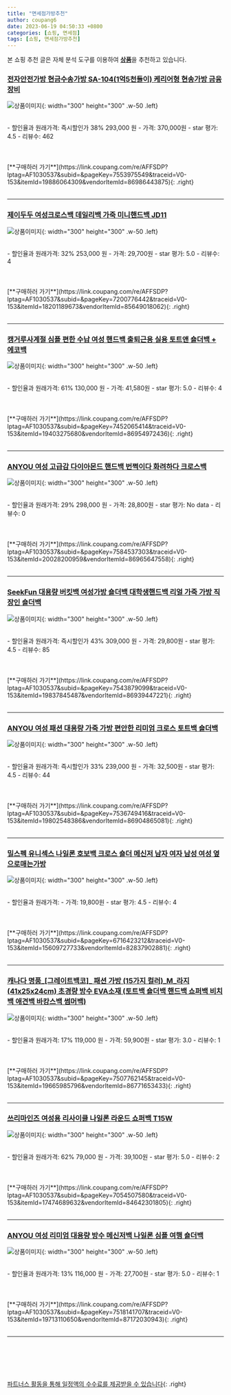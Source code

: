 ```yaml
---
title: "면세점가방추천"
author: coupang6
date: 2023-06-19 04:50:33 +0800
categories: [쇼핑, 면세점]
tags: [쇼핑, 면세점가방추천]
---
```


본 쇼핑 추천 글은 자체 분석 도구를 이용하여 [**상품**](https://link.coupang.com/a/bao1ui)을 추천하고 있습니다.

### [전자안전가방 현금수송가방 SA-104(1억5천들이) 케리어형 현송가방 금융장비](https://link.coupang.com/re/AFFSDP?lptag=AF1030537&subid=&pageKey=7553975549&traceid=V0-153&itemId=19886064309&vendorItemId=86986443875)

![상품이미지](https://thumbnail6.coupangcdn.com/thumbnails/remote/230x230ex/image/vendor_inventory/dc90/a3687174951b0591120839a6e94f0a32d0f84e39b334572801e8e85b4c52.jpeg){: width="300" height="300" .w-50 .left}


<br>
- 할인율과 원래가격: 즉시할인가 38%  293,000   원
- 가격: 370,000원
- star 평가: 4.5
- 리뷰수: 462
<br>
<br>
<br>
<br>
[**구매하러 가기**](https://link.coupang.com/re/AFFSDP?lptag=AF1030537&subid=&pageKey=7553975549&traceid=V0-153&itemId=19886064309&vendorItemId=86986443875){: .right}
<br>
<br>

---

### [제이두두 여성크로스백 데일리백 가죽 미니핸드백 JD11](https://link.coupang.com/re/AFFSDP?lptag=AF1030537&subid=&pageKey=7200776442&traceid=V0-153&itemId=18201189673&vendorItemId=85649018062)

![상품이미지](https://thumbnail10.coupangcdn.com/thumbnails/remote/230x230ex/image/vendor_inventory/d264/c3df452586ce0b9ad5a35cd7bd52cfbcb0f064abbb0a9aff6008ed5ca413.jpg){: width="300" height="300" .w-50 .left}


<br>
- 할인율과 원래가격: 32%  253,000   원
- 가격: 29,700원
- star 평가: 5.0
- 리뷰수: 4
<br>
<br>
<br>
<br>
[**구매하러 가기**](https://link.coupang.com/re/AFFSDP?lptag=AF1030537&subid=&pageKey=7200776442&traceid=V0-153&itemId=18201189673&vendorItemId=85649018062){: .right}
<br>
<br>

---

### [캥거루사계절 심플 편한 수납 여성 핸드백 출퇴근용 실용 토트앤 숄더백 + 에코백](https://link.coupang.com/re/AFFSDP?lptag=AF1030537&subid=&pageKey=7452065414&traceid=V0-153&itemId=19403275680&vendorItemId=86954972436)

![상품이미지](https://thumbnail10.coupangcdn.com/thumbnails/remote/230x230ex/image/vendor_inventory/cb2e/fe383c328b3d93ff2140770d04ee5bb98c41af7f2e7c15b1caff54c3faf2.png){: width="300" height="300" .w-50 .left}


<br>
- 할인율과 원래가격: 61%  130,000   원
- 가격: 41,580원
- star 평가: 5.0
- 리뷰수: 4
<br>
<br>
<br>
<br>
[**구매하러 가기**](https://link.coupang.com/re/AFFSDP?lptag=AF1030537&subid=&pageKey=7452065414&traceid=V0-153&itemId=19403275680&vendorItemId=86954972436){: .right}
<br>
<br>

---

### [ANYOU 여성 고급감 다이아몬드 핸드백 번쩍이다 화려하다 크로스백](https://link.coupang.com/re/AFFSDP?lptag=AF1030537&subid=&pageKey=7584537303&traceid=V0-153&itemId=20028200959&vendorItemId=86965647558)

![상품이미지](https://thumbnail6.coupangcdn.com/thumbnails/remote/230x230ex/image/vendor_inventory/d1b7/cd7412f4ab848a06adfe25bfa79b384a8aa72557d23ce25a065fb42c703e.jpg){: width="300" height="300" .w-50 .left}


<br>
- 할인율과 원래가격: 29%  298,000   원
- 가격: 28,800원
- star 평가: No data
- 리뷰수: 0
<br>
<br>
<br>
<br>
[**구매하러 가기**](https://link.coupang.com/re/AFFSDP?lptag=AF1030537&subid=&pageKey=7584537303&traceid=V0-153&itemId=20028200959&vendorItemId=86965647558){: .right}
<br>
<br>

---

### [SeekFun 대용량 버킷백 여성가방 숄더백 대학생핸드백 리얼 가죽 가방 직장인 숄더백](https://link.coupang.com/re/AFFSDP?lptag=AF1030537&subid=&pageKey=7543879099&traceid=V0-153&itemId=19837845487&vendorItemId=86939447221)

![상품이미지](https://thumbnail10.coupangcdn.com/thumbnails/remote/230x230ex/image/vendor_inventory/963a/bf4077a956e711b25d9a541c801094af32797300d7b75c9f6475f1fe0a41.jpg){: width="300" height="300" .w-50 .left}


<br>
- 할인율과 원래가격: 즉시할인가 43%  309,000   원
- 가격: 29,800원
- star 평가: 4.5
- 리뷰수: 85
<br>
<br>
<br>
<br>
[**구매하러 가기**](https://link.coupang.com/re/AFFSDP?lptag=AF1030537&subid=&pageKey=7543879099&traceid=V0-153&itemId=19837845487&vendorItemId=86939447221){: .right}
<br>
<br>

---

### [ANYOU 여성 패션 대용량 가죽 가방 편안한 리미엄 크로스 토트백 숄더백](https://link.coupang.com/re/AFFSDP?lptag=AF1030537&subid=&pageKey=7536749416&traceid=V0-153&itemId=19802548386&vendorItemId=86904865081)

![상품이미지](https://thumbnail7.coupangcdn.com/thumbnails/remote/230x230ex/image/vendor_inventory/55f9/070f988ff12f7d9f6f61859bc960f45df372d6fc68908732d5719e832dbd.jpg){: width="300" height="300" .w-50 .left}


<br>
- 할인율과 원래가격: 즉시할인가 33%  239,000   원
- 가격: 32,500원
- star 평가: 4.5
- 리뷰수: 44
<br>
<br>
<br>
<br>
[**구매하러 가기**](https://link.coupang.com/re/AFFSDP?lptag=AF1030537&subid=&pageKey=7536749416&traceid=V0-153&itemId=19802548386&vendorItemId=86904865081){: .right}
<br>
<br>

---

### [밀스펙 유니섹스 나일론 호보백 크로스 숄더 메신저 남자 여자 남성 여성 옆으로매는가방](https://link.coupang.com/re/AFFSDP?lptag=AF1030537&subid=&pageKey=6716423212&traceid=V0-153&itemId=15609727733&vendorItemId=82837902881)

![상품이미지](https://thumbnail6.coupangcdn.com/thumbnails/remote/230x230ex/image/vendor_inventory/a955/ea92a94b9702232b02d47a04dd47186ebd4cdd3a3b9efeb448a488a22443.jpg){: width="300" height="300" .w-50 .left}


<br>
- 할인율과 원래가격: 
- 가격: 19,800원
- star 평가: 4.5
- 리뷰수: 4
<br>
<br>
<br>
<br>
[**구매하러 가기**](https://link.coupang.com/re/AFFSDP?lptag=AF1030537&subid=&pageKey=6716423212&traceid=V0-153&itemId=15609727733&vendorItemId=82837902881){: .right}
<br>
<br>

---

### [캐나다 명품_[그레이트백코]_ 패션 가방 (15가지 컬러)_M_라지 (41x25x24cm) 초경량 방수 EVA소재 (토트백 숄더백 핸드백 쇼퍼백 비치백 애견백 바캉스백 썸머백)](https://link.coupang.com/re/AFFSDP?lptag=AF1030537&subid=&pageKey=7507762145&traceid=V0-153&itemId=19665985796&vendorItemId=86771653433)

![상품이미지](https://thumbnail10.coupangcdn.com/thumbnails/remote/230x230ex/image/vendor_inventory/00ac/061922ccaf40f354e3b8e74b9342542ae2079797b745697956d342c6bd55.png){: width="300" height="300" .w-50 .left}


<br>
- 할인율과 원래가격: 17%  119,000   원
- 가격: 59,900원
- star 평가: 3.0
- 리뷰수: 1
<br>
<br>
<br>
<br>
[**구매하러 가기**](https://link.coupang.com/re/AFFSDP?lptag=AF1030537&subid=&pageKey=7507762145&traceid=V0-153&itemId=19665985796&vendorItemId=86771653433){: .right}
<br>
<br>

---

### [쓰리마인즈 여성용 리사이클 나일론 라운드 쇼퍼백 T15W](https://link.coupang.com/re/AFFSDP?lptag=AF1030537&subid=&pageKey=7054507580&traceid=V0-153&itemId=17474689632&vendorItemId=84642301805)

![상품이미지](https://thumbnail7.coupangcdn.com/thumbnails/remote/230x230ex/image/rs_quotation_api/bfoi15mj/d1812204728341fc8d30aaf2c689fd0d.jpg){: width="300" height="300" .w-50 .left}


<br>
- 할인율과 원래가격: 62%  79,000   원
- 가격: 39,100원
- star 평가: 5.0
- 리뷰수: 2
<br>
<br>
<br>
<br>
[**구매하러 가기**](https://link.coupang.com/re/AFFSDP?lptag=AF1030537&subid=&pageKey=7054507580&traceid=V0-153&itemId=17474689632&vendorItemId=84642301805){: .right}
<br>
<br>

---

### [ANYOU 여성 리미엄 대용량 방수 메신저백 나일론 심플 여행 숄더백](https://link.coupang.com/re/AFFSDP?lptag=AF1030537&subid=&pageKey=7518141707&traceid=V0-153&itemId=19713110650&vendorItemId=87172030943)

![상품이미지](https://thumbnail9.coupangcdn.com/thumbnails/remote/230x230ex/image/vendor_inventory/faa6/ffbb4fd71eb39f2c78fee3f1f611b615596dd1b54045aee94bc1117f3de3.jpg){: width="300" height="300" .w-50 .left}


<br>
- 할인율과 원래가격: 13%  116,000   원
- 가격: 27,700원
- star 평가: 5.0
- 리뷰수: 1
<br>
<br>
<br>
<br>
[**구매하러 가기**](https://link.coupang.com/re/AFFSDP?lptag=AF1030537&subid=&pageKey=7518141707&traceid=V0-153&itemId=19713110650&vendorItemId=87172030943){: .right}
<br>
<br>

---
<br><br><br><br><br> [파트너스 활동을 통해 일정액의 수수료를 제공받을 수 있습니다](https://link.coupang.com/a/bao1ui){: .right}
